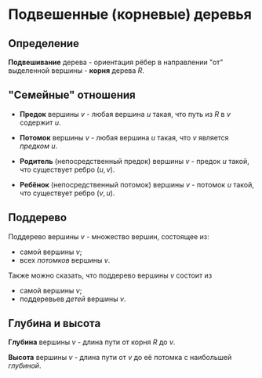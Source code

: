 # Подвешенные (корневые) деревья

## Определение

**Подвешивание** дерева - ориентация рёбер в направлении "от" выделенной вершины - **корня** дерева $R$.

## "Семейные" отношения

- **Предок** вершины $v$ - любая вершина $u$ такая, что путь из $R$ в $v$ содержит $u$.
  
- **Потомок** вершины $v$ - любая вершина $u$ такая, что $v$ является _предком_ $u$.

- **Родитель** (непосредственный предок) вершины $v$ - предок $u$ такой, что существует ребро $(u, v)$.

- **Ребёнок** (непосредственный потомок) вершины $v$ - потомок $u$ такой, что существует ребро $(v, u)$.

## Поддерево

Поддерево вершины $v$ - множество вершин, состоящее из:

- самой вершины $v$;
- всех _потомков_ вершины $v$.

Также можно сказать, что поддерево вершины $v$ состоит из

- самой вершины $v$;
- поддеревьев _детей_ вершины $v$.

## Глубина и высота

**Глубина** вершины $v$ - длина пути от корня $R$ до $v$.

**Высота** вершины $v$ - длина пути от $v$ до её потомка с наибольшей _глубиной_.
